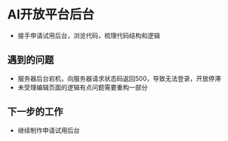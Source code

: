# AI开放平台后台


- 接手申请试用后台，浏览代码，梳理代码结构和逻辑


## 遇到的问题
- 服务器后台宕机，向服务器请求状态码返回500，导致无法登录，开放停滞
- 未受理编辑页面的逻辑有点问题需要重构一部分

## 下一步的工作

- 继续制作申请试用后台